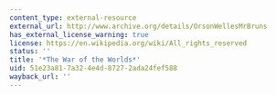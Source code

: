 ```yaml
---
content_type: external-resource
external_url: http://www.archive.org/details/OrsonWellesMrBruns
has_external_license_warning: true
license: https://en.wikipedia.org/wiki/All_rights_reserved
status: ''
title: '*The War of the Worlds*'
uid: 51e23a81-7a32-4e4d-8727-2ada24fef588
wayback_url: ''
---
```

